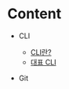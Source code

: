 # Content
- CLI
    - [CLI란?](https://github.com/TaegyunB/TIL/blob/master/Git/CLI.md)
    - [대표 CLI](https://github.com/TaegyunB/TIL/blob/master/Git/CLI-Command.md)

- Git
